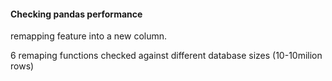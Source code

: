 #### Checking pandas performance 
remapping feature into a new column.

6 remaping functions checked against different database sizes (10-10milion rows)
